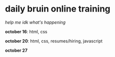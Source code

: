 # **daily bruin online training**

_help me idk what's happening_


**october 16**: html, css

**october 20**: html, css, resumes/hiring, javascript

**october 27**

